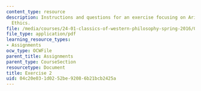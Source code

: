 ```yaml
---
content_type: resource
description: Instructions and questions for an exercise focusing on Aristotle's Nichomachean
  Ethics.
file: /media/courses/24-01-classics-of-western-philosophy-spring-2016/04c20e031d0252be92086b21bcb2425a_MIT24_01S16_Exercise2.pdf
file_type: application/pdf
learning_resource_types:
- Assignments
ocw_type: OCWFile
parent_title: Assignments
parent_type: CourseSection
resourcetype: Document
title: Exercise 2
uid: 04c20e03-1d02-52be-9208-6b21bcb2425a
---
```

